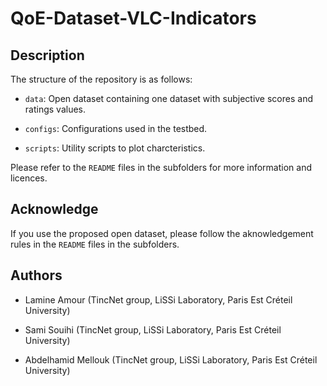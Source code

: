 # QoE-Dataset-VLC-Indicators

## Description
The structure of the repository is as follows:

   - `data`: Open dataset containing one dataset with subjective scores and ratings values.
   
   - `configs`: Configurations used in the testbed.
   
   - `scripts`: Utility scripts to plot charcteristics.
   
   Please refer to the `README` files in the subfolders for more information and licences.
   
   
   ## Acknowledge
   If you use the proposed open dataset, please follow the aknowledgement rules in the `README` files in the subfolders.
   
    
   ## Authors
- Lamine Amour (TincNet group, LiSSi Laboratory, Paris Est Créteil University) 

- Sami Souihi (TincNet group, LiSSi Laboratory, Paris Est Créteil University)

- Abdelhamid Mellouk (TincNet group, LiSSi Laboratory, Paris Est Créteil University)

